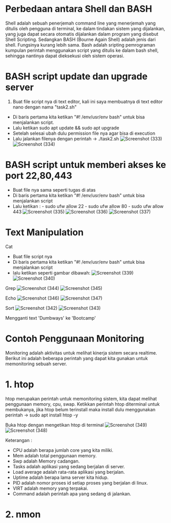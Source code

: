 # Perbedaan antara Shell dan BASH
Shell adalah sebuah penerjemah command line yang menerjemah yang ditulis oleh pengguna di terminal, ke dalam tindakan sistem yang dijalankan, yang juga dapat secara otomatis dijalankan dalam program yang disebut Shell Scripting. Sedangkan BASH (Bourne Again Shell) adalah jenis dari shell. Fungsinya kurang lebih sama. Bash adalah sripting pemrograman kumpulan perintah menggunakan script yang ditulis ke dalam bash shell, sehingga nantinya dapat dieksekusi oleh sistem operasi. 

# BASH script update dan upgrade server
1. Buat file script nya di text editor, kali ini saya membuatnya di text editor nano dengan nama "task2.sh"
- Di baris pertama kita ketikan "#! /env/usr/env bash" untuk bisa menjalankan script.
- Lalu ketikan sudo apt update && sudo apt upgrade
- Setelah selesai ubah dulu permission file nya agar bisa di execution
- Lalu jalankan filenya dengan perintah -> ./task2.sh
![Screenshot (333)](https://user-images.githubusercontent.com/109257850/203273406-ffacf11c-9d96-42fd-a7fd-acf17d42f3ef.png)
![Screenshot (334)](https://user-images.githubusercontent.com/109257850/203275648-b1a03dc2-4b59-47dc-bee5-8def4e81a507.png)

# BASH script untuk memberi akses ke port 22,80,443
- Buat file nya sama seperti tugas di atas
- Di baris pertama kita ketikan "#! /env/usr/env bash" untuk bisa menjalankan script
- Lalu ketikan : - sudo ufw allow 22
                 - sudo ufw allow 80
                 - sudo ufw allow 443
![Screenshot (335)](https://user-images.githubusercontent.com/109257850/203328714-c292ad46-e5c7-4cad-b080-496ffd75e6f8.png)
![Screenshot (336)](https://user-images.githubusercontent.com/109257850/203329021-d92ec897-8ff6-48da-b2b8-1c6ef5740558.png)
![Screenshot (337)](https://user-images.githubusercontent.com/109257850/203329064-9c5f43b5-bedb-42cb-9c8e-5ddcca4096d8.png)

# Text Manipulation 
Cat
- Buat file script nya
- Di baris pertama kita ketikan "#! /env/usr/env bash" untuk bisa menjalankan script
- lalu ketikan seperti gambar dibawah: 
![Screenshot (339)](https://user-images.githubusercontent.com/109257850/203336487-6279c417-c9b5-4af1-8bb5-02c4d15e8b5a.png)
![Screenshot (340)](https://user-images.githubusercontent.com/109257850/203336506-4b40ad0f-f441-41d7-a2f4-682c1faf332a.png)
 
Grep
![Screenshot (344)](https://user-images.githubusercontent.com/109257850/203339108-d3089b21-d12f-47eb-9405-d1b56b3d4e8b.png)
![Screenshot (345)](https://user-images.githubusercontent.com/109257850/203339121-6af57e87-e564-4e9d-b942-d2cb097f67de.png)

Echo
![Screenshot (346)](https://user-images.githubusercontent.com/109257850/203339612-c0d3ccc7-b333-4729-91fa-bf80ee451ba1.png)
![Screenshot (347)](https://user-images.githubusercontent.com/109257850/203339676-53ab3f68-0722-496d-bcb0-35add583b4b7.png)

Sort
![Screenshot (342)](https://user-images.githubusercontent.com/109257850/203338321-f6db30db-e2e2-476e-810a-e76812a5c84d.png)
![Screenshot (343)](https://user-images.githubusercontent.com/109257850/203338335-c882e2c5-0a12-42f3-bc14-24a4caad827b.png)

Mengganti text 'Dumbways' ke 'Bootcamp'

# Contoh Penggunaan Monitoring 
Monitoring adalah aktivitas untuk melihat kinerja sistem secara realtime. Berikut ini adalah beberapa perintah yang dapat kita gunakan untuk memonitoring sebuah server.

# 1. htop
htop merupakan perintah untuk memonitoring sistem, kita dapat melihat penggunaan memory, cpu, swap. Ketikkan perintah htop diterminal untuk membukanya, jika htop belum terinstall maka install dulu menggunakan perintah -> sudo apt install htop -y

Buka htop dengan mengetikan htop di terminal
![Screenshot (349)](https://user-images.githubusercontent.com/109257850/203342978-14621053-4c76-4b41-b36c-13af894bab19.png)
![Screenshot (348)](https://user-images.githubusercontent.com/109257850/203343060-488ed884-7b9e-495b-be2d-099b070f4cb9.png)

Keterangan :

- CPU adalah berapa jumlah core yang kita miliki.
- Mem adalah total penggunaan memory.
- Swp adalah Memory cadangan.
- Tasks adalah aplikasi yang sedang berjalan di server.
- Load average adalah rata-rata aplikasi yang berjalan.
- Uptime adalah berapa lama server kita hidup.
- PID adalah nomor proses id setiap proses yang berjalan di linux.
- VIRT adalah memory yang terpakai.
- Command adalah perintah apa yang sedang di jalankan.

# 2. nmon


































